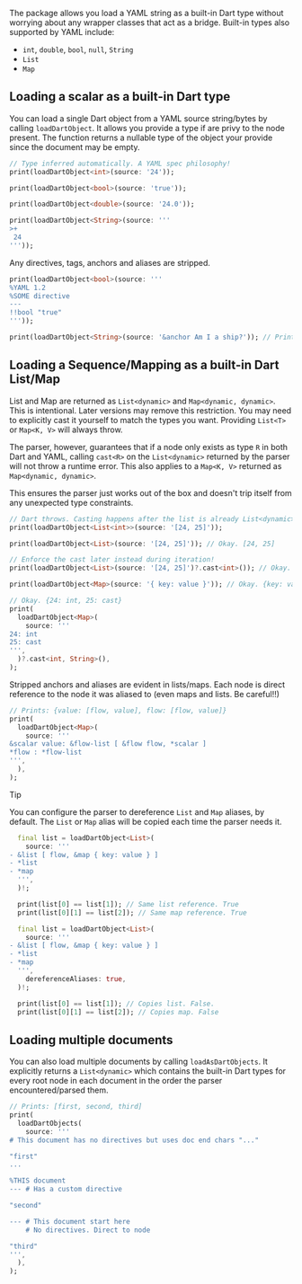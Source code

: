 The package allows you load a YAML string as a built-in Dart type without worrying about any wrapper classes that act as a bridge. Built-in types also supported by YAML include:

- `int`, `double`, `bool`, `null`, `String`
- `List`
- `Map`

## Loading a scalar as a built-in Dart type

You can load a single Dart object from a YAML source string/bytes by calling `loadDartObject`. It allows you provide a type if are privy to the node present. The function returns a nullable type of the object your provide since the document may be empty.

```dart
// Type inferred automatically. A YAML spec philosophy!
print(loadDartObject<int>(source: '24'));

print(loadDartObject<bool>(source: 'true'));

print(loadDartObject<double>(source: '24.0'));

print(loadDartObject<String>(source: '''
>+
 24
'''));
```

Any directives, tags, anchors and aliases are stripped.

```dart
print(loadDartObject<bool>(source: '''
%YAML 1.2
%SOME directive
---
!!bool "true"
'''));

print(loadDartObject<String>(source: '&anchor Am I a ship?')); // Prints "Am I a ship?"
```

## Loading a Sequence/Mapping as a built-in Dart List/Map

List and Map are returned as `List<dynamic>` and `Map<dynamic, dynamic>`. This is intentional. Later versions may remove this restriction. You may need to explicitly cast it yourself to match the types you want. Providing `List<T>` or `Map<K, V>` will always throw.

The parser, however, guarantees that if a node only exists as type `R` in both Dart and YAML, calling `cast<R>` on the `List<dynamic>` returned by the parser will not throw a runtime error. This also applies to a `Map<K, V>` returned as `Map<dynamic, dynamic>`.

This ensures the parser just works out of the box and doesn't trip itself from any unexpected type constraints.

```dart
// Dart throws. Casting happens after the list is already List<dynamic> which Dart won't allow.
print(loadDartObject<List<int>>(source: '[24, 25]'));

print(loadDartObject<List>(source: '[24, 25]')); // Okay. [24, 25]

// Enforce the cast later instead during iteration!
print(loadDartObject<List>(source: '[24, 25]')?.cast<int>()); // Okay. [24, 25]

print(loadDartObject<Map>(source: '{ key: value }')); // Okay. {key: value}

// Okay. {24: int, 25: cast}
print(
  loadDartObject<Map>(
    source: '''
24: int
25: cast
''',
  )?.cast<int, String>(),
);
```

Stripped anchors and aliases are evident in lists/maps. Each node is direct reference to the node it was aliased to (even maps and lists. Be careful!!)

```dart
// Prints: {value: [flow, value], flow: [flow, value]}
print(
  loadDartObject<Map>(
    source: '''
&scalar value: &flow-list [ &flow flow, *scalar ]
*flow : *flow-list
''',
  ),
);
```

> [!TIP]
> You can configure the parser to dereference `List` and `Map` aliases, by default. The `List` or `Map` alias will be copied each time the parser needs it.
>
> ```dart
>   final list = loadDartObject<List>(
>     source: '''
> - &list [ flow, &map { key: value } ]
> - *list
> - *map
>   ''',
>   )!;
> 
>   print(list[0] == list[1]); // Same list reference. True
>   print(list[0][1] == list[2]); // Same map reference. True
> ```
> 
> ```dart
>   final list = loadDartObject<List>(
>     source: '''
> - &list [ flow, &map { key: value } ]
> - *list
> - *map
>   ''',
>     dereferenceAliases: true,
>   )!;
> 
>   print(list[0] == list[1]); // Copies list. False.
>   print(list[0][1] == list[2]); // Copies map. False
> ```

## Loading multiple documents

You can also load multiple documents by calling `loadAsDartObjects`. It explicitly returns a `List<dynamic>` which contains the built-in Dart types for every root node in each document in the order the parser encountered/parsed them.

```dart
// Prints: [first, second, third]
print(
  loadDartObjects(
    source: '''
# This document has no directives but uses doc end chars "..."

"first"
...

%THIS document
--- # Has a custom directive

"second"

--- # This document start here
    # No directives. Direct to node

"third"
''',
  ),
);
```
